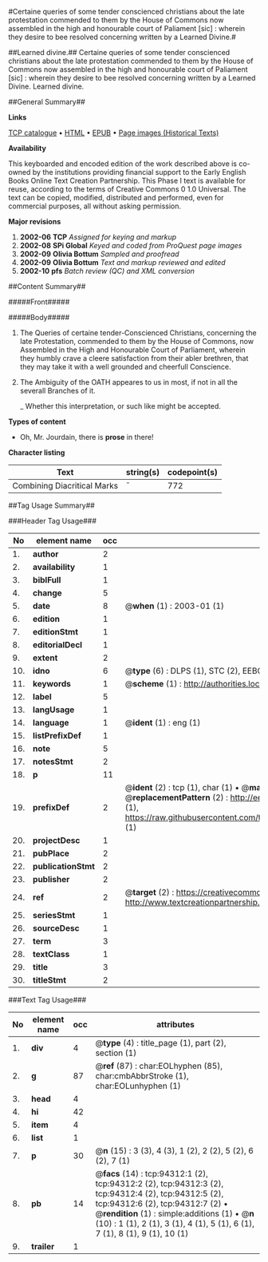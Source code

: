 #Certaine queries of some tender conscienced christians about the late protestation commended to them by the House of Commons now assembled in the high and honourable court of Paliament [sic] : wherein they desire to bee resolved concerning written by a Learned Divine.#

##Learned divine.##
Certaine queries of some tender conscienced christians about the late protestation commended to them by the House of Commons now assembled in the high and honourable court of Paliament [sic] : wherein they desire to bee resolved concerning written by a Learned Divine.
Learned divine.

##General Summary##

**Links**

[TCP catalogue](http://www.ota.ox.ac.uk/tcp/)  • 
[HTML](http://tei.it.ox.ac.uk/tcp/Texts-HTML/free/A31/A31514.html)  • 
[EPUB](http://tei.it.ox.ac.uk/tcp/Texts-EPUB/free/A31/A31514.epub) • 
[Page images (Historical Texts)](https://data.historicaltexts.jisc.ac.uk/view?pubId=eebo-12828456e&pageId=eebo-12828456e-94312-1)

**Availability**

This keyboarded and encoded edition of the
	       work described above is co-owned by the institutions
	       providing financial support to the Early English Books
	       Online Text Creation Partnership. This Phase I text is
	       available for reuse, according to the terms of Creative
	       Commons 0 1.0 Universal. The text can be copied,
	       modified, distributed and performed, even for
	       commercial purposes, all without asking permission.

**Major revisions**

1. __2002-06__ __TCP__ *Assigned for keying and markup*
1. __2002-08__ __SPi Global__ *Keyed and coded from ProQuest page images*
1. __2002-09__ __Olivia Bottum__ *Sampled and proofread*
1. __2002-09__ __Olivia Bottum__ *Text and markup reviewed and edited*
1. __2002-10__ __pfs__ *Batch review (QC) and XML conversion*

##Content Summary##

#####Front#####

#####Body#####

1. The Queries of certaine tender-Conscienced Christians, concerning the late Protestation, commended to them by the House of Commons, now Assembled in the High and Honourable Court of Parliament, wherein they humbly crave a cleere satisfaction from their abler brethren, that they may take it with a well grounded and cheerfull Conscience.

1. The Ambiguity of the OATH appeares to us in most, if not in all the severall Branches of it.

    _ Whether this interpretation, or such like might be accepted.

**Types of content**

  * Oh, Mr. Jourdain, there is **prose** in there!

**Character listing**


|Text|string(s)|codepoint(s)|
|---|---|---|
|Combining             Diacritical Marks|̄|772|

##Tag Usage Summary##

###Header Tag Usage###

|No|element name|occ|attributes|
|---|---|---|---|
|1.|__author__|2||
|2.|__availability__|1||
|3.|__biblFull__|1||
|4.|__change__|5||
|5.|__date__|8| @__when__ (1) : 2003-01 (1)|
|6.|__edition__|1||
|7.|__editionStmt__|1||
|8.|__editorialDecl__|1||
|9.|__extent__|2||
|10.|__idno__|6| @__type__ (6) : DLPS (1), STC (2), EEBO-CITATION (1), OCLC (1), VID (1)|
|11.|__keywords__|1| @__scheme__ (1) : http://authorities.loc.gov/ (1)|
|12.|__label__|5||
|13.|__langUsage__|1||
|14.|__language__|1| @__ident__ (1) : eng (1)|
|15.|__listPrefixDef__|1||
|16.|__note__|5||
|17.|__notesStmt__|2||
|18.|__p__|11||
|19.|__prefixDef__|2| @__ident__ (2) : tcp (1), char (1)  •  @__matchPattern__ (2) : ([0-9\-]+):([0-9IVX]+) (1), (.+) (1)  •  @__replacementPattern__ (2) : http://eebo.chadwyck.com/downloadtiff?vid=$1&page=$2 (1), https://raw.githubusercontent.com/textcreationpartnership/Texts/master/tcpchars.xml#$1 (1)|
|20.|__projectDesc__|1||
|21.|__pubPlace__|2||
|22.|__publicationStmt__|2||
|23.|__publisher__|2||
|24.|__ref__|2| @__target__ (2) : https://creativecommons.org/publicdomain/zero/1.0/ (1), http://www.textcreationpartnership.org/docs/. (1)|
|25.|__seriesStmt__|1||
|26.|__sourceDesc__|1||
|27.|__term__|3||
|28.|__textClass__|1||
|29.|__title__|3||
|30.|__titleStmt__|2||


###Text Tag Usage###

|No|element name|occ|attributes|
|---|---|---|---|
|1.|__div__|4| @__type__ (4) : title_page (1), part (2), section (1)|
|2.|__g__|87| @__ref__ (87) : char:EOLhyphen (85), char:cmbAbbrStroke (1), char:EOLunhyphen (1)|
|3.|__head__|4||
|4.|__hi__|42||
|5.|__item__|4||
|6.|__list__|1||
|7.|__p__|30| @__n__ (15) : 3 (3), 4 (3), 1 (2), 2 (2), 5 (2), 6 (2), 7 (1)|
|8.|__pb__|14| @__facs__ (14) : tcp:94312:1 (2), tcp:94312:2 (2), tcp:94312:3 (2), tcp:94312:4 (2), tcp:94312:5 (2), tcp:94312:6 (2), tcp:94312:7 (2)  •  @__rendition__ (1) : simple:additions (1)  •  @__n__ (10) : 1 (1), 2 (1), 3 (1), 4 (1), 5 (1), 6 (1), 7 (1), 8 (1), 9 (1), 10 (1)|
|9.|__trailer__|1||
